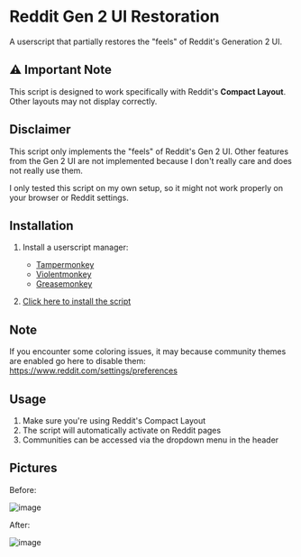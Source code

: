 # Reddit Gen 2 UI Restoration

A userscript that partially restores the "feels" of Reddit's Generation 2 UI.

## ⚠️ Important Note
This script is designed to work specifically with Reddit's **Compact Layout**. Other layouts may not display correctly.

## Disclaimer
This script only implements the "feels" of Reddit's Gen 2 UI. Other features from the Gen 2 UI are not implemented because I don't really care and does not really use them.

I only tested this script on my own setup, so it might not work properly on your browser or Reddit settings.

## Installation

1. Install a userscript manager:
   - [Tampermonkey](https://www.tampermonkey.net/)
   - [Violentmonkey](https://violentmonkey.github.io/)
   - [Greasemonkey](https://www.greasespot.net/)

2. [Click here to install the script](https://raw.githubusercontent.com/torikushiii/reddit-ui-restore/main/reddit.user.js)

## Note

If you encounter some coloring issues, it may because community themes are enabled go here to disable them: https://www.reddit.com/settings/preferences

## Usage

1. Make sure you're using Reddit's Compact Layout
2. The script will automatically activate on Reddit pages
3. Communities can be accessed via the dropdown menu in the header

## Pictures

Before:

![image](https://github.com/user-attachments/assets/4ca47a69-d471-4c1e-9dbd-955b30840a31)

After:

![image](https://github.com/user-attachments/assets/cf5a5f43-5eeb-4730-928e-978468bfc155)
